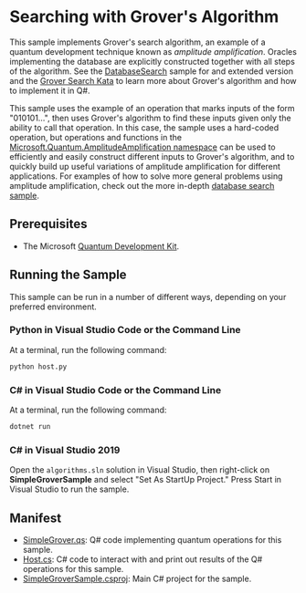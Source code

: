 ﻿---
page_type: sample
languages: [qsharp, python, csharp]
products: [qdk]
---

# Searching with Grover's Algorithm #

This sample implements Grover's search algorithm, an example of a quantum development technique known as _amplitude amplification_.
Oracles implementing the database are explicitly constructed together with all steps of the algorithm.
See the [DatabaseSearch](../database-search/README.md) sample for and extended version and the [Grover Search Kata](https://github.com/microsoft/QuantumKatas/tree/master/GroversAlgorithm) to learn more about Grover's algorithm and how to implement it in Q#.

This sample uses the example of an operation that marks inputs of the form "010101…", then uses Grover's algorithm to find these inputs given only the ability to call that operation.
In this case, the sample uses a hard-coded operation, but operations and functions in the [Microsoft.Quantum.AmplitudeAmplification namespace](https://docs.microsoft.com/qsharp/api/qsharp/microsoft.quantum.amplitudeamplification) can be used to efficiently and easily construct different inputs to Grover's algorithm, and to quickly build up useful variations of amplitude amplification for different applications.
For examples of how to solve more general problems using amplitude amplification, check out the more in-depth [database search sample](../database-search).

## Prerequisites ##

- The Microsoft [Quantum Development Kit](https://docs.microsoft.com/quantum/install-guide/).

## Running the Sample ##

This sample can be run in a number of different ways, depending on your preferred environment.

### Python in Visual Studio Code or the Command Line ###

At a terminal, run the following command:

```bash
python host.py
```

### C# in Visual Studio Code or the Command Line ###

At a terminal, run the following command:

```bash
dotnet run
```

### C# in Visual Studio 2019 ###

Open the `algorithms.sln` solution in Visual Studio, then right-click on **SimpleGroverSample** and select "Set As StartUp Project."
Press Start in Visual Studio to run the sample.

## Manifest ##

- [SimpleGrover.qs](./SimpleGrover.qs): Q# code implementing quantum operations for this sample.
- [Host.cs](./Host.cs): C# code to interact with and print out results of the Q# operations for this sample.
- [SimpleGroverSample.csproj](./SimpleGroverSample.csproj): Main C# project for the sample.
